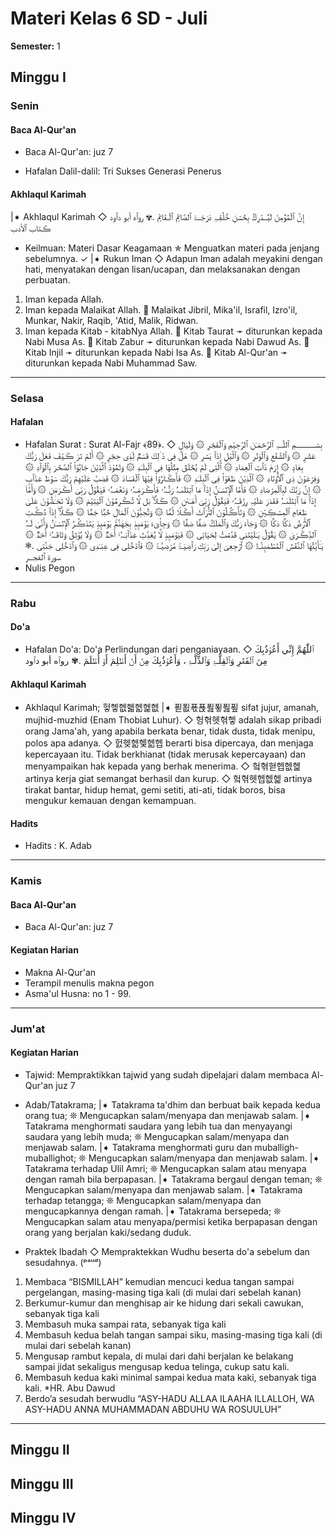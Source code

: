 # Materi Kelas 6 SD - Juli
**Semester:** 1

## Minggu I

### Senin

#### Baca Al-Qur'an
- Baca Al-Qur'an: juz 7

- Hafalan Dalil-dalil: Tri Sukses Generasi Penerus

#### Akhlaqul Karimah
|➧ Akhlaqul Karimah
◇ إِنَّ ٱلۡمُؤۡمِنَ لَيُــدۡرِكُ بِحُسۡنِ خُلُقِـہِ دَرَجَــۃَ ٱلصَّائِمِ ٱلۡـقَائِمِ .✾ روٱه أبو دٱود ڪتاب ٱلأدب
- Keilmuan: Materi Dasar Keagamaan
✯ Menguatkan materi pada jenjang sebelumnya. ✓
|➧ Rukun Iman
◇ Adapun Iman adalah meyakini dengan hati, menyatakan dengan lisan/ucapan, dan melaksanakan dengan perbuatan.
1. Iman kepada Allah.
2. Iman kepada Malaikat Allah.
 Malaikat Jibril, Mika'il, Israfil, Izro'il, Munkar, Nakir, Raqib, 'Atid, Malik, Ridwan.
3. Iman kepada Kitab - kitabNya Allah.
 Kitab Taurat ➛ diturunkan kepada Nabi Musa As.
 Kitab Zabur ➛ diturunkan kepada Nabi Dawud As.
 Kitab Injil ➛ diturunkan kepada Nabi Isa As.
 Kitab Al-Qur'an ➛ diturunkan kepada Nabi Muhammad Saw.

---

### Selasa

#### Hafalan
- Hafalan Surat : Surat Al-Fajr ﴾89﴿.
◇ بِسۡـــــــــــمِ ٱللّٰــہِ ٱلرَّحۡمَـٰنِ ٱلرَّحِيۡمِ
وَٱلۡفَجۡرِ ۞ وَلَیَالࣲ عَشۡرࣲ ۞ وَٱلشَّفۡعِ وَٱلۡوَتۡرِ ۞ وَٱلَّیۡلِ إِذَٱ یَسۡرِ ۞ هَلۡ فِی ذَ ٰ⁠لِكَ قَسَمࣱ لِّذِی حِجۡرࣲ ۞ أَلَمۡ تَرَ ڪَیۡفَ فَعَلَ رَبُّكَ بِعَادٍ ۞ إِرَمَ ذَٱتِ ٱلۡعِمَادِ ۞ ٱلَّتِی لَمۡ یُخۡلَقۡ مِثۡلُهَا فِی ٱلۡبِلَـٰدِ ۞ وَثَمُوۡدَ ٱلَّذِيۡنَ جَابُوۡا۟ ٱلصَّخۡرَ بِٱلۡوَٱدِ ۞ وَفِرۡعَوۡنَ ذِی ٱلۡأَوۡتَادِ ۞ ٱلَّذِيۡنَ طَغَوۡا۟ فِی ٱلۡبِلَـٰدِ ۞ فَأَڪۡثَرُوۡا۟ فِيۡهَا ٱلۡفَسَادَ ۞ فَصَبَّ عَلَیۡهِمۡ رَبُّكَ سَوۡطَ عَذَٱبࣲ ۞ إِنَّ رَبَّكَ لَبِٱلۡمِرۡصَادِ ۞ فَأَمَّا ٱلۡإِنۡسَـٰنُ إِذَٱ مَا ٱبۡتَلَىٰـہُ رَبُّـہُۥ فَأَڪۡرَمَـہُۥ وَنَعَّمَـہُۥ فَیَقُوۡلُ رَبِّیۤ أَڪۡرَمَنِ ۞ وَأَمَّاۤ إِذَٱ مَا ٱبۡتَلَىٰـہُ فَقَدَرَ عَلَیۡہِ رِزۡقَـہُۥ فَیَقُوۡلُ رَبِّیۤ أَهَـٰنَنِ ۞ ڪَلَّاۖ بَل لَّا تُڪۡرِمُوۡنَ ٱلۡیَتِيۡمَ ۞ وَلَا تَحَـٰۤضُّوۡنَ عَلَىٰ طَعَامِ ٱلۡمِسۡڪِيۡنِ ۞ وَتَأۡڪُلُوۡنَ ٱلتُّرَٱثَ أَڪۡلࣰا لَّمࣰّا ۞ وَتُحِبُّوۡنَ ٱلۡمَالَ حُبࣰّا جَمࣰّا ۞ ڪَلَّاۤۖ إِذَٱ دُڪَّتِ ٱلۡأَرۡضُ دَكࣰّا دَكࣰّا ۞ وَجَاۤءَ رَبُّكَ وَٱلۡمَلَكُ صَفࣰّا صَفࣰّا ۞ وَجِا۟یۤءَ یَوۡمَىِٕذِۭ بِجَهَنَّمَۚ یَوۡمَىِٕذࣲ یَتَذَڪَّرُ ٱلۡإِنۡسَـٰنُ وَأَنَّىٰ لَـہُ ٱلذِّڪۡرَىٰ ۞ یَقُوۡلُ یَـٰلَیۡتَنِی قَدَّمۡتُ لِحَیَاتِی ۞ فَیَوۡمَىِٕذࣲ لَّا یُعَذِّبُ عَذَٱبَـہُۥۤ أَحَدࣱ ۞ وَلَا یُوۡثِقُ وَثَاقَـہُۥۤ أَحَدࣱ ۞ یَـٰۤأَیَّتُهَا ٱلنَّفۡسُ ٱلۡمُطۡمَىِٕنَّـۃُ ۞ ٱرۡجِعِیۤ إِلَىٰ رَبِّكِ رَٱضِیَـۃࣰ مَّرۡضِیَّـۃࣰ ۞ فَٱدۡخُلِی فِی عِبَـٰدِی ۞ وَٱدۡخُلِی جَنَّتِی .❃ سورة ٱلفجــر
- Nulis Pegon

---

### Rabu

#### Do'a
- Hafalan Do'a: Do'a Perlindungan dari penganiayaan.
◇ ٱللّٰهُمَّ إِنِّي أَعُوۡذُبِكَ مِنَ ٱلۡفَقۡرِ وَٱلۡقِلَّـۃِ وَٱلذِّلَّـۃِ ، وَأَعُوۡذُبِكَ مِنۡ أَنۡ أَظۡلِمَ أَوۡ أُظۡلَمَ .✾ روٱه أبو دٱود

#### Akhlaqul Karimah
- Akhlaqul Karimah; 헣헿헶헯헮헱헶
|➧ 푇푒푟푡푎푛푎푚 sifat jujur, amanah, mujhid-muzhid (Enam Thobiat Luhur).
◇ 헝혂헷혂헿 adalah sikap pribadi orang Jama'ah, yang apabila berkata benar, tidak dusta, tidak menipu, polos apa adanya.
◇ 헔헺헮헻헮헵 berarti bisa dipercaya, dan menjaga kepercayaan itu. Tidak berkhianat (tidak merusak kepercayaan) dan menyampaikan hak kepada yang berhak menerima.
◇ 헠혂혇헵헶헱 artinya kerja giat semangat berhasil dan kurup.
◇ 헠혂헷헵헶헱 artinya tirakat bantar, hidup hemat, gemi setiti, ati-ati, tidak boros, bisa mengukur kemauan dengan kemampuan.

#### Hadits
- Hadits : K. Adab

---

### Kamis

#### Baca Al-Qur'an
- Baca Al-Qur'an: juz 7

#### Kegiatan Harian
- Makna Al-Qur'an
- Terampil menulis makna pegon
- Asma'ul Husna: no 1 - 99.

---

### Jum'at

#### Kegiatan Harian
- Tajwid: Mempraktikkan tajwid yang sudah dipelajari dalam membaca Al-Qur'an juz 7

- Adab/Tatakrama;
|➧ Tatakrama ta'dhim dan berbuat baik kepada kedua orang tua;
❊ Mengucapkan salam/menyapa dan menjawab salam.
|➧ Tatakrama menghormati saudara yang lebih tua dan menyayangi saudara yang lebih muda;
❊ Mengucapkan salam/menyapa dan menjawab salam.
|➧ Tatakrama menghormati guru dan muballigh-muballighot;
❊ Mengucapkan salam/menyapa dan menjawab salam.
|➧ Tatakrama terhadap Ulil Amri;
❊ Mengucapkan salam atau menyapa dengan ramah bila berpapasan.
|➧ Tatakrama bergaul dengan teman;
❊ Mengucapkan salam/menyapa dan menjawab salam.
|➧ Tatakrama terhadap tetangga;
❊ Mengucapkan salam/menyapa dan mengucapkannya dengan ramah.
|➧ Tatakrama bersepeda;
❊ Mengucapkan salam atau menyapa/permisi ketika berpapasan dengan orang yang berjalan kaki/sedang duduk.

- Praktek Ibadah
◇ Mempraktekkan Wudhu beserta do'a sebelum dan sesudahnya. (ᵖᵃᵘᵈ)
1. Membaca “BISMILLAH” kemudian mencuci kedua tangan sampai pergelangan, masing-masing tiga kali (di mulai dari sebelah kanan)
2. Berkumur-kumur dan menghisap air ke hidung dari sekali cawukan, sebanyak tiga kali
3. Membasuh muka sampai rata, sebanyak tiga kali
4. Membasuh kedua belah tangan sampai siku, masing-masing tiga kali (di mulai dari sebelah kanan)
5. Mengusap rambut kepala, di mulai dari dahi berjalan ke belakang sampai jidat sekaligus mengusap kedua telinga, cukup satu kali.
6. Membasuh kedua kaki minimal sampai kedua mata kaki, sebanyak tiga kali. *HR. Abu Dawud
7. Berdo’a sesudah berwudlu “ASY-HADU ALLAA ILAAHA ILLALLOH, WA ASY-HADU ANNA MUHAMMADAN ABDUHU WA ROSUULUH”

---

## Minggu II

## Minggu III

## Minggu IV

